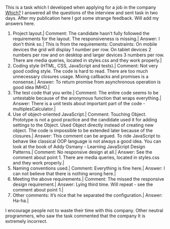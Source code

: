 This is a task which I developed when applying for a job in the company 
[Which?](http://www.which.co.uk/) I answered all the questions of the interview and sent task in two days. 
After my publication here I got some strange feedback. Will add my answers here. 

1. Project layout.|
Comment: The candidate hasn’t fully followed the requirements for the layout. The responsiveness is missing.|
Answer: I don't think so.| 
This is from the requirements: Constraints: On mobile devices the grid will display 1 number per row. On tablet devices 2 
numbers per row and on desktop and larger devices 3 numbers per row.
There are media queries, located in styles.css and they work properly.|
2. Coding style (HTML, CSS, JavaScript and tests).|
Comment: Not very good coding style. The code is hard to read.
There are too much unnecessary closures usage. Mixing callbacks and promises is a nonsense.|
Answer: To return promise from asynchronous operation is good idea IMHO.|
3. The test code that you write.|
Comment: The entire code seems to be untestable because of the anonymous function that wraps everything.|
Answer: There is a unit tests about important part of the code - multiplesCalculator.|
4. Use of object-oriented JavaScript.|
Comment: Touching Object. Prototype is not a good practice and the candidate used it for adding settings to the Object.
Used Object directly instead of creating new object. The code is impossible to be extended later because of the closures.|
Answer: This comment can be argued. To ride JavaScript to behave like classical OOP language is not always a good idea. 
You can look at the book of Addy Osmany - Learning JavaScript Design Patterns.|
Comment: No responsive design at all.|
Answer: See the comment about point 1. There are media queries, located in styles.css and they work properly.|
6. Naming conventions used.|
Comment: Everything is fine here.|
Answer: I can not believe that there is nothing wrong here.|
7. Meeting the above requirements.|
Comment: The missed the responsive design requirement.|
Answer: Lying third time. Will repeat - see the comment about point 1.|
8. Other comments: It’s nice that he separated the configuration.|
Answer: Ha-ha.|

I encourage people not to waste their time with this company. Other neutral programmers, who saw the task commented that the company
It is extremely incorrect.
